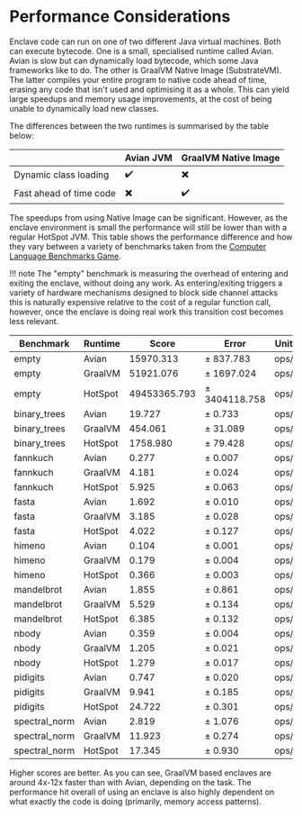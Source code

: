 # Performance Considerations

Enclave code can run on one of two different Java virtual machines. Both can execute bytecode. One is a small, specialised
runtime called Avian. Avian is slow but can dynamically load bytecode, which some Java frameworks like to do. The other
is GraalVM Native Image (SubstrateVM). The latter compiles your entire program to native code ahead of time, erasing
any code that isn't used and optimising it as a whole. This can yield large speedups and memory usage improvements, at
the cost of being unable to dynamically load new classes.

The differences between the two runtimes is summarised by the table below:

|                          | Avian JVM                  | GraalVM Native Image |
|--------------------------|----------------------------|----------------------|
| Dynamic class loading    | :heavy_check_mark:         | :heavy_multiplication_x: |
| Fast ahead of time code  | :heavy_multiplication_x:   | :heavy_check_mark: |

The speedups from using Native Image can be significant. However, as the enclave environment is small the performance will
still be lower than with a regular HotSpot JVM. This table shows the performance difference and how they vary between
a variety of benchmarks taken from the [Computer Language Benchmarks Game](https://salsa.debian.org/benchmarksgame-team/benchmarksgame/).

!!! note
The "empty" benchmark is measuring the overhead of entering and exiting the enclave, without doing any
work. As entering/exiting triggers a variety of hardware mechanisms designed to block side channel attacks this is
naturally expensive relative to the cost of a regular function call, however, once the enclave is doing real work
this transition cost becomes less relevant.

| Benchmark     | Runtime    |        Score |          Error |  Units |
|---------------|------------|--------------|----------------|--------|
| empty         |     Avian  |    15970.313 | ±      837.783 |  ops/s |
| empty         |   GraalVM  |    51921.076 | ±     1697.024 |  ops/s |
| empty         |   HotSpot  | 49453365.793 | ±  3404118.758 |  ops/s |
| binary_trees  |     Avian  |       19.727 | ±        0.733 |  ops/s |
| binary_trees  |   GraalVM  |      454.061 | ±       31.089 |  ops/s |
| binary_trees  |   HotSpot  |     1758.980 | ±       79.428 |  ops/s |
| fannkuch      |     Avian  |        0.277 | ±        0.007 |  ops/s |
| fannkuch      |   GraalVM  |        4.181 | ±        0.024 |  ops/s |
| fannkuch      |   HotSpot  |        5.925 | ±        0.063 |  ops/s |
| fasta         |     Avian  |        1.692 | ±        0.010 |  ops/s |
| fasta         |   GraalVM  |        3.185 | ±        0.028 |  ops/s |
| fasta         |   HotSpot  |        4.022 | ±        0.127 |  ops/s |
| himeno        |     Avian  |        0.104 | ±        0.001 |  ops/s |
| himeno        |   GraalVM  |        0.179 | ±        0.004 |  ops/s |
| himeno        |   HotSpot  |        0.366 | ±        0.003 |  ops/s |
| mandelbrot    |     Avian  |        1.855 | ±        0.861 |  ops/s |
| mandelbrot    |   GraalVM  |        5.529 | ±        0.134 |  ops/s |
| mandelbrot    |   HotSpot  |        6.385 | ±        0.132 |  ops/s |
| nbody         |     Avian  |        0.359 | ±        0.004 |  ops/s |
| nbody         |   GraalVM  |        1.205 | ±        0.021 |  ops/s |
| nbody         |   HotSpot  |        1.279 | ±        0.017 |  ops/s |
| pidigits      |     Avian  |        0.747 | ±        0.020 |  ops/s |
| pidigits      |   GraalVM  |        9.941 | ±        0.185 |  ops/s |
| pidigits      |   HotSpot  |       24.722 | ±        0.301 |  ops/s |
| spectral_norm |     Avian  |        2.819 | ±        1.076 |  ops/s |
| spectral_norm |   GraalVM  |       11.923 | ±        0.274 |  ops/s |
| spectral_norm |   HotSpot  |       17.345 | ±        0.930 |  ops/s |

Higher scores are better. As you can see, GraalVM based enclaves are around 4x-12x faster than with
Avian, depending on the task. The performance hit overall of using an enclave is also highly dependent on what exactly
the code is doing (primarily, memory access patterns).